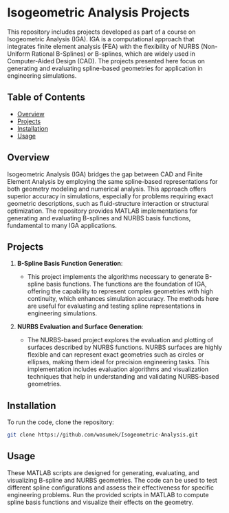 # Isogeometric Analysis Projects

This repository includes projects developed as part of a course on Isogeometric Analysis (IGA). IGA is a computational approach that integrates finite element analysis (FEA) with the flexibility of NURBS (Non-Uniform Rational B-Splines) or B-splines, which are widely used in Computer-Aided Design (CAD). The projects presented here focus on generating and evaluating spline-based geometries for application in engineering simulations.

## Table of Contents
- [Overview](#overview)
- [Projects](#projects)
- [Installation](#installation)
- [Usage](#usage)

## Overview

Isogeometric Analysis (IGA) bridges the gap between CAD and Finite Element Analysis by employing the same spline-based representations for both geometry modeling and numerical analysis. This approach offers superior accuracy in simulations, especially for problems requiring exact geometric descriptions, such as fluid-structure interaction or structural optimization. The repository provides MATLAB implementations for generating and evaluating B-splines and NURBS basis functions, fundamental to many IGA applications.

## Projects

1. **B-Spline Basis Function Generation**:
    - This project implements the algorithms necessary to generate B-spline basis functions. The functions are the foundation of IGA, offering the capability to represent complex geometries with high continuity, which enhances simulation accuracy. The methods here are useful for evaluating and testing spline representations in engineering simulations.

2. **NURBS Evaluation and Surface Generation**:
    - The NURBS-based project explores the evaluation and plotting of surfaces described by NURBS functions. NURBS surfaces are highly flexible and can represent exact geometries such as circles or ellipses, making them ideal for precision engineering tasks. This implementation includes evaluation algorithms and visualization techniques that help in understanding and validating NURBS-based geometries.

## Installation

To run the code, clone the repository:
```bash
git clone https://github.com/wasumek/Isogeometric-Analysis.git
```

## Usage

These MATLAB scripts are designed for generating, evaluating, and visualizing B-spline and NURBS geometries. The code can be used to test different spline configurations and assess their effectiveness for specific engineering problems. Run the provided scripts in MATLAB to compute spline basis functions and visualize their effects on the geometry.
